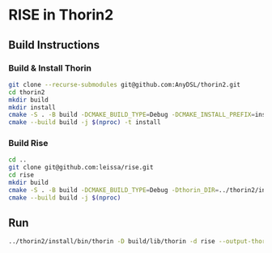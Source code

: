 # RISE in Thorin2

## Build Instructions

### Build & Install Thorin

```sh
git clone --recurse-submodules git@github.com:AnyDSL/thorin2.git
cd thorin2
mkdir build
mkdir install
cmake -S . -B build -DCMAKE_BUILD_TYPE=Debug -DCMAKE_INSTALL_PREFIX=install
cmake --build build -j $(nproc) -t install
```

### Build Rise

```sh
cd ..
git clone git@github.com:leissa/rise.git
cd rise
mkdir build
cmake -S . -B build -DCMAKE_BUILD_TYPE=Debug -Dthorin_DIR=../thorin2/install/lib/cmake/thorin
cmake --build build -j $(nproc)
```

## Run

```sh
../thorin2/install/bin/thorin -D build/lib/thorin -d rise --output-thorin - dotp.thorin
```
